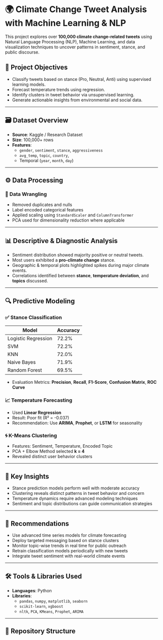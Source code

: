 # 🌍 Climate Change Tweet Analysis with Machine Learning & NLP

This project explores over **100,000 climate change-related tweets** using Natural Language Processing (NLP), Machine Learning, and data visualization techniques to uncover patterns in sentiment, stance, and public discourse.

## 📌 Project Objectives

- Classify tweets based on stance (Pro, Neutral, Anti) using supervised learning models.
- Forecast temperature trends using regression.
- Identify clusters in tweet behavior via unsupervised learning.
- Generate actionable insights from environmental and social data.

---

## 🗃️ Dataset Overview

- **Source**: Kaggle / Research Dataset
- **Size**: 100,000+ rows
- **Features**: 
  - `gender`, `sentiment`, `stance`, `aggressiveness`
  - `avg_temp`, `topic`, `country`, 
  - Temporal (`year`, `month`, `day`)

---

## ⚙️ Data Processing

### 🧹 Data Wrangling

- Removed duplicates and nulls
- Label encoded categorical features
- Applied scaling using `StandardScaler` and `ColumnTransformer`
- PCA used for dimensionality reduction where applicable

---

## 📊 Descriptive & Diagnostic Analysis

- Sentiment distribution showed majority positive or neutral tweets.
- Most users exhibited a **pro-climate change** stance.
- Geographic & temporal plots highlighted spikes during major climate events.
- Correlations identified between **stance**, **temperature deviation**, and **topics** discussed.

---

## 🔍 Predictive Modeling

### ✅ **Stance Classification**

| Model                | Accuracy  |
|---------------------|-----------|
| Logistic Regression | 72.2%     |
| SVM                 | 72.2%     |
| KNN                 | 72.0%     |
| Naive Bayes         | 71.9%     |
| Random Forest       | 69.5%     |

- Evaluation Metrics: **Precision**, **Recall**, **F1-Score**, **Confusion Matrix**, **ROC Curve**

### 📈 **Temperature Forecasting**
- Used **Linear Regression**
- Result: Poor fit (R² = -0.037)
- Recommendation: Use **ARIMA**, **Prophet**, or **LSTM** for seasonality

### 🌀 **K-Means Clustering**
- Features: Sentiment, Temperature, Encoded Topic
- PCA + Elbow Method selected **k = 4**
- Revealed distinct user behavior clusters

---

## 📌 Key Insights

- Stance prediction models perform well with moderate accuracy
- Clustering reveals distinct patterns in tweet behavior and concern
- Temperature dynamics require advanced modeling techniques
- Sentiment and topic distributions can guide communication strategies

---

## 🧠 Recommendations

- Use advanced time series models for climate forecasting
- Deploy targeted messaging based on stance clusters
- Monitor topic-wise trends in real time for public outreach
- Retrain classification models periodically with new tweets
- Integrate tweet sentiment with real-world climate events

---

## 🛠️ Tools & Libraries Used

- **Languages**: Python
- **Libraries**:
  - `pandas`, `numpy`, `matplotlib`, `seaborn`
  - `scikit-learn`, `xgboost`
  - `nltk`, `PCA`, `KMeans`, `Prophet`, `ARIMA`

---

## 📁 Repository Structure


